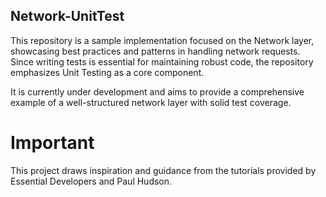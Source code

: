 ## Network-UnitTest

This repository is a sample implementation focused on the Network layer, showcasing best practices and patterns in handling network requests. Since writing tests is essential for maintaining robust code, the repository emphasizes Unit Testing as a core component.

It is currently under development and aims to provide a comprehensive example of a well-structured network layer with solid test coverage.

# Important
This project draws inspiration and guidance from the tutorials provided by Essential Developers and Paul Hudson.
